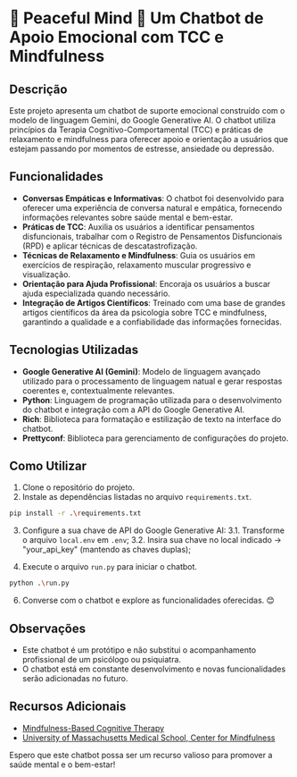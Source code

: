 # 🌿 Peaceful Mind 🌿 Um Chatbot de Apoio Emocional com TCC e Mindfulness

## Descrição
Este projeto apresenta um chatbot de suporte emocional construído com o modelo de linguagem Gemini, do Google Generative AI. O chatbot utiliza princípios da Terapia Cognitivo-Comportamental (TCC) e práticas de relaxamento e mindfulness para oferecer apoio e orientação a usuários que estejam passando por momentos de estresse, ansiedade ou depressão.

## Funcionalidades
- **Conversas Empáticas e Informativas**: O chatbot foi desenvolvido para oferecer uma experiência de conversa natural e empática, fornecendo informações relevantes sobre saúde mental e bem-estar.
- **Práticas de TCC**: Auxilia os usuários a identificar pensamentos disfuncionais, trabalhar com o Registro de Pensamentos Disfuncionais (RPD) e aplicar técnicas de descatastrofização.
- **Técnicas de Relaxamento e Mindfulness**: Guia os usuários em exercícios de respiração, relaxamento muscular progressivo e visualização.
- **Orientação para Ajuda Profissional**: Encoraja os usuários a buscar ajuda especializada quando necessário.
- **Integração de Artigos Científicos**: Treinado com uma base de grandes artigos científicos da área da psicologia sobre TCC e mindfulness, garantindo a qualidade e a confiabilidade das informações fornecidas.

## Tecnologias Utilizadas
- **Google Generative AI (Gemini)**: Modelo de linguagem avançado utilizado para o processamento de linguagem natual e gerar respostas coerentes e, contextualmente relevantes.
- **Python**: Linguagem de programação utilizada para o desenvolvimento do chatbot e integração com a API do Google Generative AI.
- **Rich**: Biblioteca para formatação e estilização de texto na interface do chatbot.
- **Prettyconf**: Biblioteca para gerenciamento de configurações do projeto.

## Como Utilizar
1. Clone o repositório do projeto.
2. Instale as dependências listadas no arquivo `requirements.txt`.


```bash
pip install -r .\requirements.txt
```


3. Configure a sua chave de API do Google Generative AI:
    3.1.  Transforme o arquivo `local.env` em `.env`;
    3.2.  Insira sua chave no local indicado -> "your_api_key" (mantendo as chaves duplas);
   
5. Execute o arquivo `run.py` para iniciar o chatbot.


```bash
python .\run.py 
```


6. Converse com o chatbot e explore as funcionalidades oferecidas. 😊

## Observações
- Este chatbot é um protótipo e não substitui o acompanhamento profissional de um psicólogo ou psiquiatra.
- O chatbot está em constante desenvolvimento e novas funcionalidades serão adicionadas no futuro.

## Recursos Adicionais
- [Mindfulness-Based Cognitive Therapy](https://www.umassmed.edu/cfm/](https://www.psychologytoday.com/intl/therapy-types/mindfulness-based-cognitive-therapy))
- [University of Massachusetts Medical School, Center for Mindfulness](https://www.umassmed.edu/cfm/](https://www.umassmed.edu/psychiatry/education/mindfulphysicianleadershipprogram/general-mindfulness/))

Espero que este chatbot possa ser um recurso valioso para promover a saúde mental e o bem-estar!
